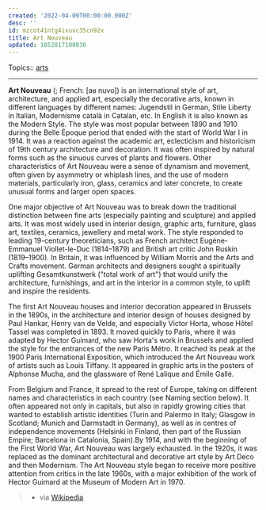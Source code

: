 ```yaml
---
created: '2022-04-09T00:00:00.000Z'
desc: ''
id: mzcot41ntg4ixuvc35cn92x
title: Art Nouveau
updated: 1652817100836
---
```

   
Topics::  [arts](../topics/arts.md)   
   
   
---   
   
**Art Nouveau** (; French: [aʁ nuvo]) is an international style of art, architecture, and applied art, especially the decorative arts, known in different languages by different names: Jugendstil in German, Stile Liberty in Italian, Modernisme català in Catalan, etc. In English it is also known as the Modern Style. The style was most popular between 1890 and 1910 during the Belle Époque period that ended with the start of World War I in 1914. It was a reaction against the academic art, eclecticism and historicism of 19th century architecture and decoration. It was often inspired by natural forms such as the sinuous curves of plants and flowers. Other characteristics of Art Nouveau were a sense of dynamism and movement, often given by asymmetry or whiplash lines, and the use of modern materials, particularly iron, glass, ceramics and later concrete, to create unusual forms and larger open spaces.   
   
One major objective of Art Nouveau was to break down the traditional distinction between fine arts (especially painting and sculpture) and applied arts. It was most widely used in interior design, graphic arts, furniture, glass art, textiles, ceramics, jewellery and metal work. The style responded to leading 19-century theoreticians, such as French architect Eugène-Emmanuel Viollet-le-Duc (1814–1879) and British art critic John Ruskin (1819–1900). In Britain, it was influenced by William Morris and the Arts and Crafts movement. German architects and designers sought a spiritually uplifting Gesamtkunstwerk ("total work of art") that would unify the architecture, furnishings, and art in the interior in a common style, to uplift and inspire the residents.   
   
The first Art Nouveau houses and interior decoration appeared in Brussels in the 1890s, in the architecture and interior design of houses designed by Paul Hankar, Henry van de Velde, and especially Victor Horta, whose Hôtel Tassel was completed in 1893. It moved quickly to Paris, where it was adapted by Hector Guimard, who saw Horta's work in Brussels and applied the style for the entrances of the new Paris Métro. It reached its peak at the 1900 Paris International Exposition, which introduced the Art Nouveau work of artists such as Louis Tiffany. It appeared in graphic arts in the posters of Alphonse Mucha, and the glassware of René Lalique and Émile Gallé.   
   
From Belgium and France, it spread to the rest of Europe, taking on different names and characteristics in each country (see Naming section below). It often appeared not only in capitals, but also in rapidly growing cities that wanted to establish artistic identities (Turin and Palermo in Italy; Glasgow in Scotland; Munich and Darmstadt in Germany), as well as in centres of independence movements (Helsinki in Finland, then part of the Russian Empire; Barcelona in Catalonia, Spain).By 1914, and with the beginning of the First World War, Art Nouveau was largely exhausted. In the 1920s, it was replaced as the dominant architectural and decorative art style by Art Deco and then Modernism. The Art Nouveau style began to receive more positive attention from critics in the late 1960s, with a major exhibition of the work of Hector Guimard at the Museum of Modern Art in 1970.   
   
> - via [Wikipedia](https://en.wikipedia.org/wiki/Art%20Nouveau)